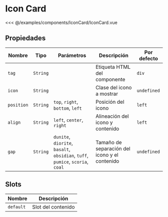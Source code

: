 # Icon Card

<Preview>
  <template slot="demo">
    <components-IconCard-IconCard /> 
  </template>

  <<< @/examples/components/IconCard/IconCard.vue
</Preview>

## Propiedades

| Nombre     | Tipo     | Parámetros                                                                    | Descripción                                   | Por defecto |
|------------|----------|-------------------------------------------------------------------------------|-----------------------------------------------|-------------|
| `tag`      | `String` |                                                                               | Etiqueta HTML del componente                  | `div`       |
| `icon`     | `String` |                                                                               | Clase del icono a mostrar                     | `undefined` |
| `position` | `String` | `top`, `right`, `bottom`, `left`                                              | Posición del icono                            | `left`      |
| `align`    | `String` | `left`, `center`, `right`                                                     | Alineación del icono y contenido              | `left`      |
| `gap`      | `String` | `dunite`, `diorite`, `basalt`, `obsidian`, `tuff`, `pumice`, `scoria`, `coal` | Tamaño de separación del icono y el contenido | `undefined` |

## Slots

| Nombre    | Descripción        |
|-----------|--------------------|
| `default` | Slot del contenido |